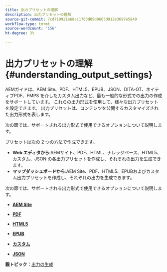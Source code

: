 ```yaml
---
title: 出力プリセットの理解
description: 出力プリセットの理解
source-git-commit: 7cd719921e68ac1763d09d9665d912e3697e5849
workflow-type: tm+mt
source-wordcount: '156'
ht-degree: 3%

---
```



# 出力プリセットの理解 {#understanding_output_settings}

AEMガイドは、AEM Site、PDF、HTML5、EPUB、JSON、DITA-OT、ネイティブPDF、FMPS を介したカスタム出力など、最も一般的な形式での出力の作成をサポートしています。 これらの出力形式を使用して、様々な出力プリセットを設定できます。 出力プリセットは、コンテンツを公開するカスタマイズされた出力形式を表します。

次の節では、サポートされる出力形式で使用できるオプションについて説明します。

プリセットは次の 2 つの方法で作成できます。

- **Web エディタから**:AEMサイト、PDF、HTML、ナレッジベース、HTML5、カスタム、JSON の各出力プリセットを作成し、それぞれの出力を生成できます。
- **マップダッシュボードから**:AEM Site、PDF、HTML5、EPUBおよびカスタム出力プリセットを作成し、それぞれの出力を生成できます。

次の節では、サポートされる出力形式で使用できるオプションについて説明します。

- **[AEM Site](generate-output-aem-site.md)**

- **[PDF](generate-output-pdf.md)**

- **[HTML5](generate-output-html5.md)**

- **[EPUB](generate-output-epub.md)**

- **[カスタム](generate-output-custom.md)**

- **[JSON](generate-output-json.md)**


**親トピック：**[&#x200B;出力の生成](generate-output.md)

